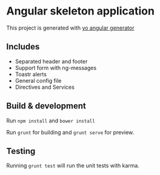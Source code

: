 # Angular skeleton application

This project is generated with [yo angular generator](https://github.com/yeoman/generator-angular)

## Includes

   - Separated header and footer
   - Support form with ng-messages
   - Toastr alerts
   - General config file
   - Directives and Services


## Build & development

Run `npm install` and `bower install` 

Run `grunt` for building and `grunt serve` for preview.

## Testing

Running `grunt test` will run the unit tests with karma.
